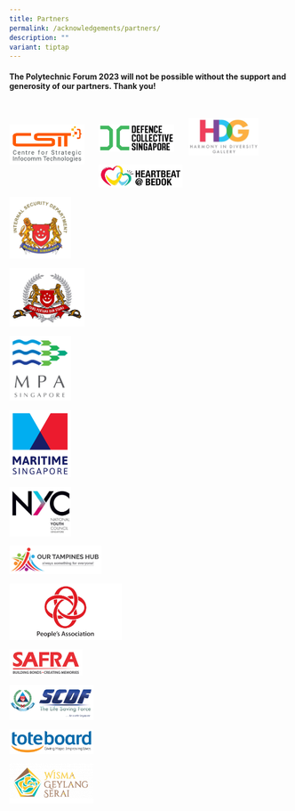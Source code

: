 ```yaml
---
title: Partners
permalink: /acknowledgements/partners/
description: ""
variant: tiptap
---
```

<h4><strong>The Polytechnic Forum 2023 will not be possible without the support and generosity of our partners. Thank you!</strong></h4>
<p>
<br>
</p><a class="isomer-image-wrapper" href="https://www.csit.gov.sg/"><img style="float: left; width: 27%; margin-right: 5%; margin-top: 2%; margin-bottom: 0.5em;" height="auto" width="100%" alt="" src="/images/PF 2024/Acknowledgements/CSIT_Logo.jpg"></a>
<p></p><a class="isomer-image-wrapper" href="https://www.defencecollectivesg.com/"><img style="float: left; width: 27%; margin-right: 5%; margin-top: 2%; margin-bottom: 0.5em;" height="auto" width="100%" alt="" src="/images/PF 2024/Acknowledgements/DCS.jpg"></a>
<p></p>
<p></p>
<div class="isomer-image-wrapper">
<img style="width: 25%;" height="auto" width="100%" alt="" src="/images/PF 2024/Acknowledgements/HDG.jpg">
</div>
<p></p>
<p></p>
<div class="isomer-image-wrapper">
<img style="width: 30%;" height="auto" width="100%" alt="" src="/images/PF 2024/Acknowledgements/HeartbeatBedok.jpg">
</div>
<p></p>
<p></p>
<div class="isomer-image-wrapper">
<img style="width: 22%;" height="auto" width="100%" alt="" src="/images/PF 2024/Acknowledgements/ISD.jpg">
</div>
<p></p>
<p></p>
<div class="isomer-image-wrapper">
<img style="width: 27%;" height="auto" width="100%" alt="" src="/images/PF 2024/Acknowledgements/MOD.jpg">
</div>
<p></p>
<p></p>
<div class="isomer-image-wrapper">
<img style="width: 22%;" height="auto" width="100%" alt="" src="/images/PF 2024/Acknowledgements/MPA.jpg">
</div>
<p></p>
<p></p>
<div class="isomer-image-wrapper">
<img style="width: 22%;" height="auto" width="100%" alt="" src="/images/PF 2024/Acknowledgements/MS.jpg">
</div>
<p></p>
<p></p>
<div class="isomer-image-wrapper">
<img style="width: 22%;" height="auto" width="100%" alt="" src="/images/PF 2024/Acknowledgements/NYC.jpg">
</div>
<p></p>
<p></p>
<div class="isomer-image-wrapper">
<img style="width: 33%;" height="auto" width="100%" alt="" src="/images/PF 2024/Acknowledgements/OTH_Logo.jpg">
</div>
<p></p>
<p></p>
<div class="isomer-image-wrapper">
<img style="width: 40%;" height="auto" width="100%" alt="" src="/images/PF 2024/Acknowledgements/PA.png">
</div>
<p></p>
<p></p>
<div class="isomer-image-wrapper">
<img style="width: 26%;" height="auto" width="100%" alt="" src="/images/PF 2024/Acknowledgements/SAFRA_logo.jpg">
</div>
<p></p>
<p></p>
<div class="isomer-image-wrapper">
<img style="width: 30%;" height="auto" width="100%" alt="" src="/images/PF 2024/Acknowledgements/SCDF_logo.jpg">
</div>
<p></p>
<p></p>
<div class="isomer-image-wrapper">
<img style="width: 30%;" height="auto" width="100%" alt="" src="/images/PF 2024/Acknowledgements/Tote_Board.jpg">
</div>
<p></p>
<p></p>
<div class="isomer-image-wrapper">
<img style="width: 30%;" height="auto" width="100%" alt="" src="/images/PF 2024/Acknowledgements/Wisma_Geylang_Serai.jpg">
</div>
<p></p>